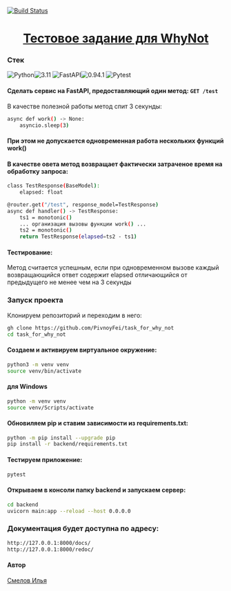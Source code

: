 [![Build Status](https://github.com/PivnoyFei/task_for_why_not/actions/workflows/main.yml/badge.svg?branch=main)](https://github.com/PivnoyFei/task_for_why_not/actions/workflows/main.yml)

<h1 align="center"><a target="_blank" href="">Тестовое задание для WhyNot</a></h1>

### Стек
![Python](https://img.shields.io/badge/Python-171515?style=flat-square&logo=Python)![3.11](https://img.shields.io/badge/3.11-blue?style=flat-square&logo=3.11)
![FastAPI](https://img.shields.io/badge/FastAPI-171515?style=flat-square&logo=FastAPI)![0.94.1](https://img.shields.io/badge/0.94.1-blue?style=flat-square&logo=0.94.1)
![Pytest](https://img.shields.io/badge/Pytest-171515?style=flat-square&logo=Pytest)

#### Сделать сервис на FastAPI, предоставляющий один метод: ```GET /test```

В качестве полезной работы метод спит 3 секунды:
```bash
async def work() -> None:
    asyncio.sleep(3)
```
#### При этом не допускается одновременная работа нескольких функций work()
#### В качестве овета метод возвращает фактически затраченое время на обработку запроса:
```bash
class TestResponse(BaseModel):
    elapsed: float
```
```bash
@router.get("/test", response_model=TestResponse)
async def handler() -> TestResponse:
    ts1 = monotonic()
    ... организация вызовы функции work() ...
    ts2 = monotonic()
    return TestResponse(elapsed=ts2 - ts1)
```
#### Тестирование:
Метод считается успешным, если при одновременном вызове каждый возвращающийся
ответ содержит elapsed отличающийся от предыдущего не менее чем на 3 секунды


### Запуск проекта
Клонируем репозиторий и переходим в него:
```bash
gh clone https://github.com/PivnoyFei/task_for_why_not
cd task_for_why_not
```

#### Создаем и активируем виртуальное окружение:
```bash
python3 -m venv venv
source venv/bin/activate
```
#### для Windows
```bash
python -m venv venv
source venv/Scripts/activate
```
#### Обновиляем pip и ставим зависимости из requirements.txt:
```bash
python -m pip install --upgrade pip
pip install -r backend/requirements.txt
```

#### Тестируем приложение:
```bash
pytest
```

#### Открываем в консоли папку backend и запускаем сервер:
```bash
cd backend
uvicorn main:app --reload --host 0.0.0.0
```

### Документация будет доступна по адресу:
```bash
http://127.0.0.1:8000/docs/
http://127.0.0.1:8000/redoc/
```

#### Автор
[Смелов Илья](https://github.com/PivnoyFei)